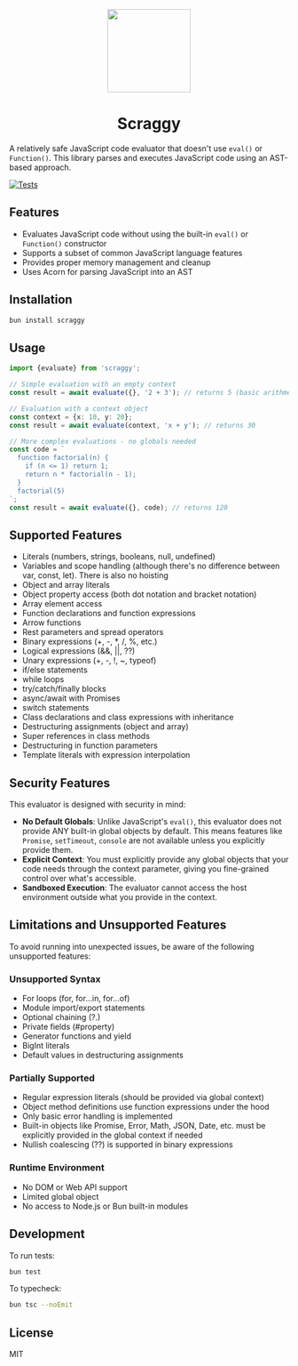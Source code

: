 <div align="center">
<img width="150" src="https://raw.githubusercontent.com/alii/scraggy/refs/heads/main/scraggy.png" />
<h1>Scraggy</h1>
</div>

A relatively safe JavaScript code evaluator that doesn't use `eval()` or `Function()`. This library parses and executes JavaScript code using an AST-based approach.

[![Tests](https://github.com/alii/scraggy/actions/workflows/bun-test.yml/badge.svg)](https://github.com/alii/scraggy/actions/workflows/bun-test.yml)

## Features

- Evaluates JavaScript code without using the built-in `eval()` or `Function()` constructor
- Supports a subset of common JavaScript language features
- Provides proper memory management and cleanup
- Uses Acorn for parsing JavaScript into an AST

## Installation

```bash
bun install scraggy
```

## Usage

```typescript
import {evaluate} from 'scraggy';

// Simple evaluation with an empty context
const result = await evaluate({}, '2 + 3'); // returns 5 (basic arithmetic works with no globals)

// Evaluation with a context object
const context = {x: 10, y: 20};
const result = await evaluate(context, 'x + y'); // returns 30

// More complex evaluations - no globals needed
const code = `
  function factorial(n) {
    if (n <= 1) return 1;
    return n * factorial(n - 1);
  }
  factorial(5)
`;
const result = await evaluate({}, code); // returns 120
```

## Supported Features

- Literals (numbers, strings, booleans, null, undefined)
- Variables and scope handling (although there's no difference between var, const, let). There is also no hoisting
- Object and array literals
- Object property access (both dot notation and bracket notation)
- Array element access
- Function declarations and function expressions
- Arrow functions
- Rest parameters and spread operators
- Binary expressions (+, -, \*, /, %, etc.)
- Logical expressions (&&, ||, ??)
- Unary expressions (+, -, !, ~, typeof)
- if/else statements
- while loops
- try/catch/finally blocks
- async/await with Promises
- switch statements
- Class declarations and class expressions with inheritance
- Destructuring assignments (object and array)
- Super references in class methods
- Destructuring in function parameters
- Template literals with expression interpolation

## Security Features

This evaluator is designed with security in mind:

- **No Default Globals**: Unlike JavaScript's `eval()`, this evaluator does not provide ANY built-in global objects by default. This means features like `Promise`, `setTimeout`, `console` are not available unless you explicitly provide them.
- **Explicit Context**: You must explicitly provide any global objects that your code needs through the context parameter, giving you fine-grained control over what's accessible.
- **Sandboxed Execution**: The evaluator cannot access the host environment outside what you provide in the context.

## Limitations and Unsupported Features

To avoid running into unexpected issues, be aware of the following unsupported features:

### Unsupported Syntax

- For loops (for, for...in, for...of)
- Module import/export statements
- Optional chaining (?.)
- Private fields (#property)
- Generator functions and yield
- BigInt literals
- Default values in destructuring assignments

### Partially Supported

- Regular expression literals (should be provided via global context)
- Object method definitions use function expressions under the hood
- Only basic error handling is implemented
- Built-in objects like Promise, Error, Math, JSON, Date, etc. must be explicitly provided in the global context if needed
- Nullish coalescing (??) is supported in binary expressions

### Runtime Environment

- No DOM or Web API support
- Limited global object
- No access to Node.js or Bun built-in modules

## Development

To run tests:

```bash
bun test
```

To typecheck:

```bash
bun tsc --noEmit
```

## License

MIT
